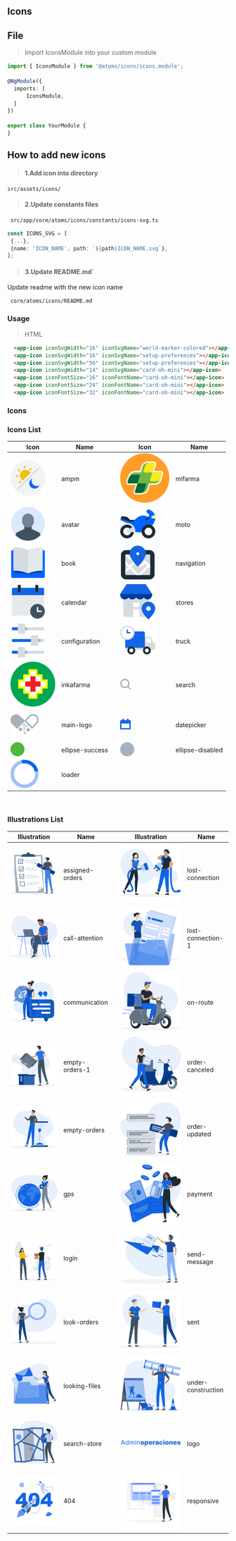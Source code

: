 ## Icons

## File

> Import IconsModule into your custom module

  ```typescript
  import { IconsModule } from '@atoms/icons/icons.module';

@NgModule({
    imports: [
        IconsModule,
    ]
})

export class YourModule {
}
  ```

## How to add new icons

> #### 1.Add icon into directory

  ````
  src/assets/icons/
  ````

> #### 2.Update constants files

  ```
   src/app/core/atoms/icons/constants/icons-svg.ts
  ```

   ````typescript
   const ICONS_SVG = [
    {...},
    {name: 'ICON_NAME', path: `${path}ICON_NAME.svg`},
];
   ````

> #### 3.Update README.md`

Update readme with the new icon name

  ```
   core/atoms/icons/README.md
  ```

### Usage

> HTML

  ```html  
    <app-icon iconSvgWidth="16" iconSvgName="world-marker-colored"></app-icon>
    <app-icon iconSvgWidth="16" iconSvgName="setup-preferences"></app-icon>
    <app-icon iconSvgWidth="56" iconSvgName="setup-preferences"></app-icon>
    <app-icon iconSvgWidth="14" iconSvgName="card-oh-mini"></app-icon>
    <app-icon iconFontSize="16" iconFontName="card-oh-mini"></app-icon>
    <app-icon iconFontSize="24" iconFontName="card-oh-mini"></app-icon>
    <app-icon iconFontSize="32" iconFontName="card-oh-mini"></app-icon>
  ```     

### Icons


### Icons List

| Icon | Name |   |Icon | Name |
|------|------|---|-----|------|
|![](../../../../assets/icons/ampm.svg)             | ampm                  | |      ![](../../../../assets/icons/mifarma.svg)              | mifarma             |
|![](../../../../assets/icons/avatar.svg)           | avatar                | |      ![](../../../../assets/icons/moto.svg)                 | moto                |
|![](../../../../assets/icons/book.svg)             | book                  | |      ![](../../../../assets/icons/navigation.svg)           | navigation          |
|![](../../../../assets/icons/calendar.svg)         | calendar              | |      ![](../../../../assets/icons/stores.svg)               | stores              |
|![](../../../../assets/icons/configuration.svg)    | configuration         | |      ![](../../../../assets/icons/truck.svg)                | truck               |
|![](../../../../assets/icons/inkafarma.svg)        | inkafarma             | |      ![](../../../../assets/icons/search.svg)               | search              |
|![](../../../../assets/icons/main-logo.svg)        | main-logo             | |      ![](../../../../assets/icons/datepicker.svg)           | datepicker          |
|![](../../../../assets/icons/ellipse-success.svg)  | ellipse-success       | |      ![](../../../../assets/icons/ellipse-disabled.svg)     | ellipse-disabled    |
|![](../../../../assets/icons/loader.svg)           | loader                | |           |               |

<br/>

### Illustrations List
|Illustration | Name |   | Illustration | Name |
|-------------|------|---|--------------|------|
|![](../../../../assets/illustrations/assigned-orders.svg)      | assigned-orders       | |      ![](../../../../assets/illustrations/lost-connection.svg)       | lost-connection       |
|![](../../../../assets/illustrations/call-attention.svg)       | call-attention        | |      ![](../../../../assets/illustrations/lost-connection-1.svg)     | lost-connection-1     |
|![](../../../../assets/illustrations/communication.svg)        | communication         | |      ![](../../../../assets/illustrations/on-route.svg)              | on-route              |
|![](../../../../assets/illustrations/empty-orders-1.svg)       | empty-orders-1        | |      ![](../../../../assets/illustrations/order-canceled.svg)        | order-canceled        |
|![](../../../../assets/illustrations/empty-orders.svg)         | empty-orders          | |      ![](../../../../assets/illustrations/order-updated.svg)         | order-updated         |
|![](../../../../assets/illustrations/gps.svg)                  | gps                   | |      ![](../../../../assets/illustrations/payment.svg)               | payment               |
|![](../../../../assets/illustrations/login.svg)                | login                 | |      ![](../../../../assets/illustrations/send-message.svg)          | send-message          |
|![](../../../../assets/illustrations/look-orders.svg)          | look-orders           | |      ![](../../../../assets/illustrations/sent.svg)                  | sent                  |
|![](../../../../assets/illustrations/looking-files.svg)        | looking-files         | |      ![](../../../../assets/illustrations/under-construction.svg)    | under-construction    |
|![](../../../../assets/illustrations/search-store.svg)         | search-store          | |      ![](../../../../assets/illustrations/logo.svg)                  | logo                  |
|![](../../../../assets/illustrations/404.svg)                  | 404                   | |      ![](../../../../assets/illustrations/responsive.svg)            |  responsive           |


